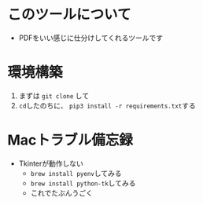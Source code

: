 # このツールについて
 - PDFをいい感じに仕分けしてくれるツールです

# 環境構築
1. まずは `git clone` して
2. `cd`したのちに、
   `pip3 install -r requirements.txt`する


# Macトラブル備忘録
- Tkinterが動作しない
  - `brew install pyenv`してみる
  - `brew install python-tk`してみる
  - これでたぶんうごく